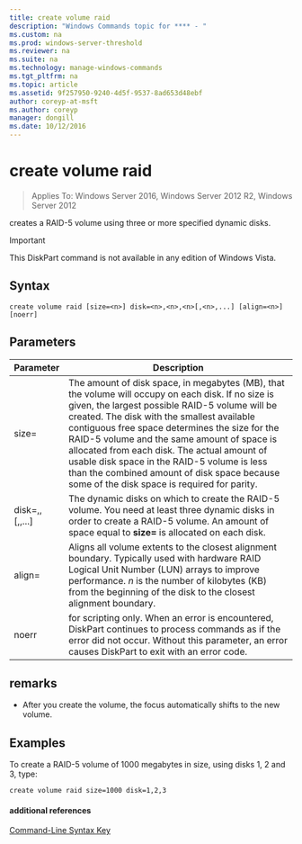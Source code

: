 ```yaml
---
title: create volume raid
description: "Windows Commands topic for **** - "
ms.custom: na
ms.prod: windows-server-threshold
ms.reviewer: na
ms.suite: na
ms.technology: manage-windows-commands
ms.tgt_pltfrm: na
ms.topic: article
ms.assetid: 9f257950-9240-4d5f-9537-8ad653d48ebf
author: coreyp-at-msft
ms.author: coreyp
manager: dongill
ms.date: 10/12/2016
---
```

# create volume raid

>Applies To: Windows Server 2016, Windows Server 2012 R2, Windows Server 2012

creates a RAID\-5 volume using three or more specified dynamic disks.  
  
> [!IMPORTANT]  
> This DiskPart command is not available in any edition of Windows Vista.  
  
  
  
## Syntax  
  
```  
create volume raid [size=<n>] disk=<n>,<n>,<n>[,<n>,...] [align=<n>] [noerr]  
```  
  
## Parameters  
  
|Parameter|Description|  
|-------|--------|  
|size\=<n>|The amount of disk space, in megabytes \(MB\), that the volume will occupy on each disk. If no size is given, the largest possible RAID\-5 volume will be created. The disk with the smallest available contiguous free space determines the size for the RAID\-5 volume and the same amount of space is allocated from each disk. The actual amount of usable disk space in the RAID\-5 volume is less than the combined amount of disk space because some of the disk space is required for parity.|  
|disk\=<n>,<n>,<n>\[,<n>,...\]|The dynamic disks on which to create the RAID\-5 volume. You need at least three dynamic disks in order to create a RAID\-5 volume. An amount of space equal to **size\=<n>** is allocated on each disk.|  
|align\=<n>|Aligns all volume extents to the closest alignment boundary. Typically used with hardware RAID Logical Unit Number \(LUN\) arrays to improve performance. *n* is the number of kilobytes \(KB\) from the beginning of the disk to the closest alignment boundary.|  
|noerr|for scripting only. When an error is encountered, DiskPart continues to process commands as if the error did not occur. Without this parameter, an error causes DiskPart to exit with an error code.|  
  
## remarks  
  
-   After you create the volume, the focus automatically shifts to the new volume.  
  
## <a name="BKMK_examples"></a>Examples  
To create a RAID\-5 volume of 1000 megabytes in size, using disks 1, 2 and 3, type:  
  
```  
create volume raid size=1000 disk=1,2,3  
```  
  
#### additional references  
[Command-Line Syntax Key](command-line-syntax-key.md)  
  

  


